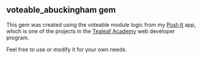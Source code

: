 ## voteable_abuckingham gem

This gem was created using the voteable module logic from my [Post-It](https://github.com/XiaoA/post-it) app, which is one of the projects in the [Tealeaf Academy](https://github.com/XiaoA/post-it) web developer program.

Feel free to use or modify it for your own needs.
